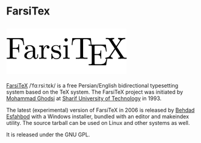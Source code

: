 # FarsiTex
![FarsiTex](./FarsiTeX.png)
 ---
[FarsiTeX](http://persian-computing.org/farsitex/) /ˈfɑːrsiːtɛk/ is a free Persian/English bidirectional typesetting system based on the TeX system. The FarsiTeX project was initiated by [Mohammad Ghodsi](https://en.wikipedia.org/wiki/Mohammad_Ghodsi) at [Sharif University of Technology](https://en.wikipedia.org/wiki/Sharif_University_of_Technology) in 1993.

The latest (experimental) version of FarsiTeX in 2006 is released by [Behdad Esfahbod](https://en.wikipedia.org/wiki/Behdad_Esfahbod) with a Windows installer, bundled with an editor and makeindex utility. The source tarball can be used on Linux and other systems as well.

It is released under the GNU GPL.